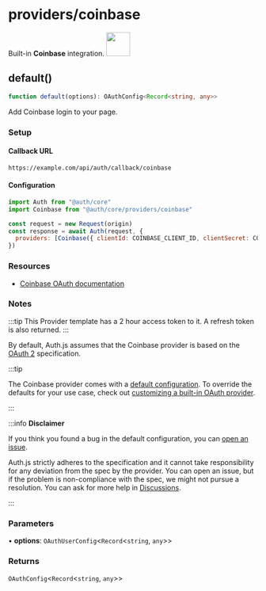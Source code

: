 # providers/coinbase

<div style={{backgroundColor: "#000", display: "flex", justifyContent: "space-between", color: "#fff", padding: 16}}>
<span>Built-in <b>Coinbase</b> integration.</span>
<a href="https://coinbase.com/">
  <img style={{display: "block"}} src="https://authjs.dev/img/providers/coinbase.svg" height="48" width="48"/>
</a>
</div>

## default()

```ts
function default(options): OAuthConfig<Record<string, any>>
```

Add Coinbase login to your page.

### Setup

#### Callback URL
```
https://example.com/api/auth/callback/coinbase
```

#### Configuration
```js
import Auth from "@auth/core"
import Coinbase from "@auth/core/providers/coinbase"

const request = new Request(origin)
const response = await Auth(request, {
  providers: [Coinbase({ clientId: COINBASE_CLIENT_ID, clientSecret: COINBASE_CLIENT_SECRET })],
})
```

### Resources

 - [Coinbase OAuth documentation](https://developers.coinbase.com/api/v2)

### Notes

:::tip
This Provider template has a 2 hour access token to it. A refresh token is also returned.
:::

By default, Auth.js assumes that the Coinbase provider is
based on the [OAuth 2](https://www.rfc-editor.org/rfc/rfc6749.html) specification.

:::tip

The Coinbase provider comes with a [default configuration](https://github.com/nextauthjs/next-auth/blob/main/packages/core/src/providers/coinbase.ts).
To override the defaults for your use case, check out [customizing a built-in OAuth provider](https://authjs.dev/guides/providers/custom-provider#override-default-options).

:::

:::info **Disclaimer**

If you think you found a bug in the default configuration, you can [open an issue](https://authjs.dev/new/provider-issue).

Auth.js strictly adheres to the specification and it cannot take responsibility for any deviation from
the spec by the provider. You can open an issue, but if the problem is non-compliance with the spec,
we might not pursue a resolution. You can ask for more help in [Discussions](https://authjs.dev/new/github-discussions).

:::

### Parameters

• **options**: `OAuthUserConfig`\<`Record`\<`string`, `any`\>\>

### Returns

`OAuthConfig`\<`Record`\<`string`, `any`\>\>

